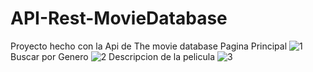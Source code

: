 # API-Rest-MovieDatabase
Proyecto hecho con la Api de The movie database
Pagina Principal
![1](https://github.com/GustavQ09/API-Rest-MovieDatabase/assets/100110402/6e76df5e-b12e-4674-ade7-74e7064492a1)
Buscar por Genero
![2](https://github.com/GustavQ09/API-Rest-MovieDatabase/assets/100110402/64ecc149-5db7-40cf-a77c-0b99fee5440d)
Descripcion de la pelicula
![3](https://github.com/GustavQ09/API-Rest-MovieDatabase/assets/100110402/3ee99f5b-b6f9-4725-993c-1273439d5918)

